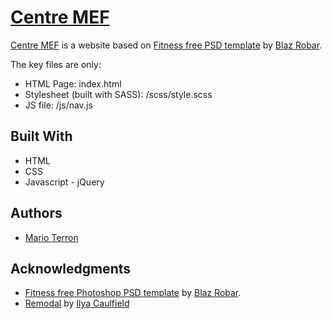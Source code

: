 # [Centre MEF](http://marioterron.github.io/centre-mef/)

[Centre MEF](http://marioterron.github.io/centre-mef/) is a website based on [Fitness free PSD template](http://blazrobar.com/free-psd-website-templates/fitness-free-photoshop-psd-template/) by [Blaz Robar](http://blazrobar.com/).

The key files are only:

- HTML Page: index.html
- Stylesheet (built with SASS): /scss/style.scss
- JS file: /js/nav.js

## Built With

- HTML
- CSS
- Javascript - jQuery

## Authors

- [Mario Terron](http://twitter.com/marioterron__)

## Acknowledgments

- [Fitness free Photoshop PSD template](http://blazrobar.com/free-psd-website-templates/fitness-free-photoshop-psd-template/) by [Blaz Robar](http://blazrobar.com/).
- [Remodal](https://vodkabears.github.io/remodal/) by [Ilya Caulfield](http://github.com/VodkaBears)

